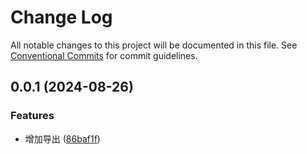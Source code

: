 # Change Log

All notable changes to this project will be documented in this file.
See [Conventional Commits](https://conventionalcommits.org) for commit guidelines.

## 0.0.1 (2024-08-26)

### Features

- 增加导出 ([86baf1f](https://github.com/hzl-stack/Zil-Design/commit/86baf1f4f0a59f9f94b500edadfafdb1f37e66be))
